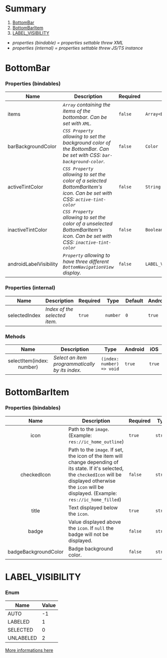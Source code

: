 # Summary 

1. [BottomBar](#bottombar)
2. [BottomBarItem](#bottombaritem)
3. [LABEL_VISIBILITY](#label_visibility)


* *properties (bindable) = properties settable threw XML*
* *properties (internal) = properties settable threw JS/TS instance*

# BottomBar

### Properties (bindables)
  
| Name          	| Description                                                                 	| Required 	| Type                   	| Default                  	| Android 	| iOS    	|
|---------------	|-----------------------------------------------------------------------------	|----------	|------------------------	|--------------------------	|---------	|--------	|
| items         	| *`Array` containing the items of the bottombar. Can be set with `XML`.*                                	| `false`   	| `Array<BottomBarItem>` 	| `Array<BottomBarItem>()` 	| `true`  	| `true` 	|
| barBackgroundColor   	| *`CSS Property` allowing to set the background color of the BottomBar. Can be set with CSS: `bar-background-color`.*    	| `false`  	| `Color`               	| `white`                  	| `true`  	| `true` 	|
| activeTintColor 	| *`CSS Property` allowing to set the color of a  selected BottomBarItem's icon. Can be set with CSS: `active-tint-color`* 	| `false`  	| `String`               	| `black`                	| `true`  	| `true` 	|
| inactiveTintColor       	| *`CSS Property` allowing to set the color of a unselected BottomBarItem's icon. Can be set with CSS: `inactive-tint-color`*                      	| `false`  	| `Boolean`              	| `true`                   	| `true`  	| `true` 	|
| androidLabelVisibility    	| *`Property` allowing to have three different `BottomNavigationView` display.*           	| `false`  	| `LABEL_VISIBILITY`          	| `SELECTED`       	| `true`  	| `false` 	|
    
### Properties (internal)
 
|      Name     | Description                 | Required | Type   | Default | Android | iOS  |
|:-------------:|-----------------------------|----------|--------|---------|---------|------|
| selectedIndex | *Index of the selected item.* | `true`     | `number` | `0`       | `true`    | `true` |

### Mehods
 
|            Name           | Description                                   | Type                    | Android | iOS  |
|:-------------------------:|-----------------------------------------------|-------------------------|---------|------|
| selectItem(index: number) | *Select an item programmatically by its index.* | `(index: number) => void` | `true`    | `true` |

 
# BottomBarItem

### Properties (bindables)
|         Name         | Description                                                                                                                                                                                                           | Required | Type     | Default     | Android | iOS    |
|:--------------------:|-----------------------------------------------------------------------------------------------------------------------------------------------------------------------------------------------------------------------|----------|----------|-------------|---------|--------|
| icon                 | Path to the `image`. (Example: `res://ic_home_outline`)                                                                                                                                                               | `true`   | `string` | `undefined` | `true`  | `true` |
| checkedIcon          | Path to the `image`. If set, the icon of the item will change depending of its state. If it's selected, the `checkedIcon` will be displayed otherwise the `icon` will be displayed. (Example: `res://ic_home_filled`) | `false`  | `string` | `undefined` | `true`  | `true` |
| title                | Text displayed below the `icon`.                                                                                                                                                                                      | `true`   | `string` | `undefined` | `true`  | `true` |
| badge                | Value displayed above the `icon`. If `null` the badge will not be displayed.                                                                                                                                          | `false`  | `string` | `undefined` | `true`  | `true` |
| badgeBackgroundColor | Badge background color.                                                                                                                                                                                               | `false`  | `string` | `undefined` | `true`  | `true` |

# LABEL_VISIBILITY

### Enum

| Name | Value |
| ---- | ----- |
| AUTO | -1 |
| LABELED | 1 |
| SELECTED | 0 |
| UNLABELED | 2 |

[More informations here](https://developer.android.com/reference/com/google/android/material/bottomnavigation/LabelVisibilityMode.html#LABEL_VISIBILITY_AUTO)